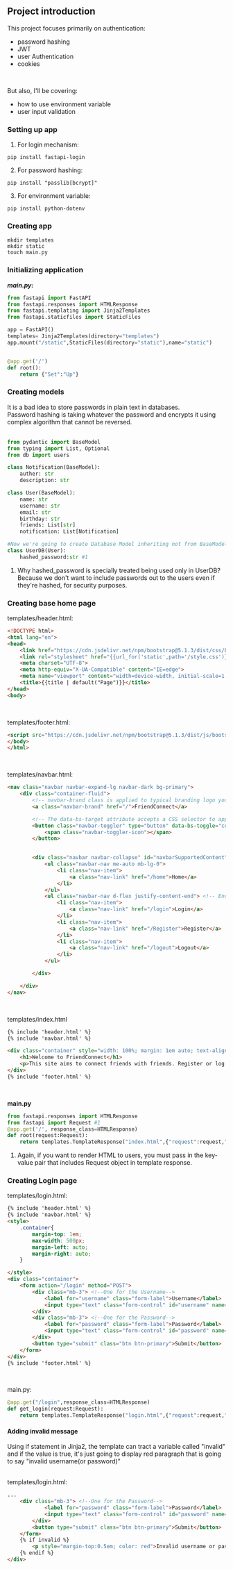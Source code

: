 ## Project introduction
This project focuses primarily on authentication:
- password hashing
- JWT
- user Authentication
- cookies
<br>

But also, I'll be covering:
- how to use environment variable
- user input validation

### Setting up app
1. For login mechanism:
```
pip install fastapi-login
```

2. For password hashing:
```
pip install "passlib[bcrypt]"
```

3. For environment variable:
```
pip install python-dotenv
```

### Creating app
```
mkdir templates
mkdir static
touch main.py
```

### Initializing application
***main.py:***
```python
from fastapi import FastAPI
from fastapi.responses import HTMLResponse
from fastapi.templating import Jinja2Templates
from fastapi.staticfiles import StaticFiles

app = FastAPI()
templates= Jinja2Templates(directory="templates")
app.mount("/static",StaticFiles(directory="static"),name="static")


@app.get('/')
def root():
    return {"Set":"Up"}
```

### Creating models 
It is a bad idea to store passwords in plain text in databases.<br>
Password hashing is taking whatever the password and encrypts it using complex algorithm that cannot be reversed.<br><br>

```python
from pydantic import BaseModel
from typing import List, Optional
from db import users

class Notification(BaseModel):
    auther: str
    description: str

class User(BaseModel):
    name: str
    username: str
    email: str
    birthday: str
    friends: List[str]
    notification: List[Notification]

#Now we're going to create Database Model inheriting not from BaseModel but from our pydantic model
class UserDB(User):
    hashed_password:str #1


```
1. Why hashed_password is specially treated being used only in UserDB? Because we don't want to include passwords out to the users even if they're hashed, for security purposes. 



### Creating base home page
templates/header.html:
```html
<!DOCTYPE html>
<html lang="en">
<head>
    <link href="https://cdn.jsdelivr.net/npm/bootstrap@5.1.3/dist/css/bootstrap.min.css" rel="stylesheet" integrity="sha384-1BmE4kWBq78iYhFldvKuhfTAU6auU8tT94WrHftjDbrCEXSU1oBoqyl2QvZ6jIW3" crossorigin="anonymous">
    <link rel="stylesheet" href="{{url_for('static',path='/style.css')}}">
    <meta charset="UTF-8">
    <meta http-equiv="X-UA-Compatible" content="IE=edge">
    <meta name="viewport" content="width=device-width, initial-scale=1.0">
    <title>{{title | default("Page")}}</title>
</head>
<body>
```
<br>

templates/footer.html:
```html
<script src="https://cdn.jsdelivr.net/npm/bootstrap@5.1.3/dist/js/bootstrap.bundle.min.js" integrity="sha384-ka7Sk0Gln4gmtz2MlQnikT1wXgYsOg+OMhuP+IlRH9sENBO0LRn5q+8nbTov4+1p" crossorigin="anonymous"></script>
</body>
</html>
```
<br>

templates/navbar.html:
```html
<nav class="navbar navbar-expand-lg navbar-dark bg-primary">
    <div class="container-fluid">
        <!-- navbar-brand class is applied to typical branding logo you see in the top navigation bar -->
        <a class="navbar-brand" href="/">FriendConnect</a> 

        <!-- The data-bs-target attribute accepts a CSS selector to apply the collapse to -->
        <button class="navbar-toggler" type="button" data-bs-toggle="collapse" data-bs-target="#navbarSupportedContent" aria-controls="navbarSupportedContent" aria-expanded="false" aria-label="Toggle navigation">
            <span class="navbar-toggler-icon"></span>
        </button>

        
        <div class="navbar navbar-collapse" id="navbarSupportedContent"> 
            <ul class="navbar-nav me-auto mb-lg-0">
                <li class="nav-item">
                    <a class="nav-link" href="/home">Home</a>
                </li>
            </ul>
            <ul class="navbar-nav d-flex justify-content-end"> <!-- End of the navbar-->
                <li class="nav-item">
                    <a class="nav-link" href="/login">Login</a>
                </li>
                <li class="nav-item">
                    <a class="nav-link" href="/Register">Register</a>
                </li>
                <li class="nav-item">
                    <a class="nav-link" href="/logout">Logout</a>
                </li>
            </ul>

        </div>

    </div>
</nav>
```
<br>

templates/index.html
```html
{% include 'header.html' %}
{% include 'navbar.html' %}

<div class="container" style="width: 100%; margin: 1em auto; text-align: center;">
    <h1>Welcome to FriendConnect</h1>
    <p>This site aims to connect friends with friends. Register or log in to start!</p>
</div>
{% include 'footer.html' %}

```
<br>

**main.py**
```python
from fastapi.responses import HTMLResponse
from fastapi import Request #1
@app.get('/', response_class=HTMLResponse)
def root(request:Request):
    return templates.TemplateResponse("index.html",{"request":request,"title":"FriendConnect - Home"})

```
1. Again, if you want to render HTML to users, you must pass in the key-value pair that includes Request object in template response.

### Creating Login page
templates/login.html:
```html
{% include 'header.html' %}
{% include 'navbar.html' %}
<style>
    .container{
        margin-top: 1em;
        max-width: 500px;
        margin-left: auto;
        margin-right: auto;
    }

</style>
<div class="container">
    <form action="/login" method="POST">
        <div class="mb-3"> <!--One for the Username-->
            <label for="username" class="form-label">Username</label>
            <input type="text" class="form-control" id="username" name="username" required> <!-- so we don't send empty data to backend-->
        </div>
        <div class="mb-3"> <!--One for the Password-->
            <label for="password" class="form-label">Password</label>
            <input type="text" class="form-control" id="password" name="password" required> <!-- so we don't send empty data to backend-->
        </div>
        <button type="submit" class="btn btn-primary">Submit</button>
    </form>
</div>
{% include 'footer.html' %}
```
<br>

main.py:
```python
@app.get("/login",response_class=HTMLResponse)
def get_login(request:Request):
    return templates.TemplateResponse("login.html",{"request":request,"title":"FriendConnect - Login"})
```

#### Adding invalid message
Using if statement in Jinja2, the template can tract a variable called "invalid" and if the value is true, it's just going to display red paragraph that is going to say "invalid username(or password)"<br><br>

templates/login.html:
```html
...
    <div class="mb-3"> <!--One for the Password-->
            <label for="password" class="form-label">Password</label>
            <input type="text" class="form-control" id="password" name="password" required> <!-- so we don't send empty data to backend-->
        </div>
        <button type="submit" class="btn btn-primary">Submit</button>
    </form>
    {% if invalid %}
        <p style="margin-top:0.5em; color: red">Invalid username or password. Please try again.</p>
    {% endif %}
</div>
```

